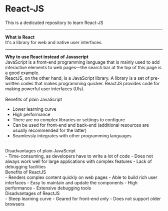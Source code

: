 # React-JS
This is a dedicated repository to learn React-JS

***

**What is React**  
It's a library for web and native user interfaces.

***

**Why to use React instead of Javascript**  
JavaScript is a front-end programming language that is mainly used to add interactive elements to web pages—the search bar at the top of this page is a good example.  
ReactJS, on the other hand, is a JavaScript library.  A library is a set of pre-written codes that makes programming quicker. ReactJS provides code for making powerful user interfaces (UIs).  
<br>
Benefits of plain JavaScript
</br>
- Lower learning curve
- High performance
- There are no complex libraries or settings to configure
- Can be used for front-end and back-end (additional resources are usually recommended for the latter)
- Seamlessly integrates with other programming languages
<br>
Disadvantages of plain JavaScript
</br>
- Time-consuming, as developers have to write a lot of code
- Does not always work well for large applications with complex features
- Lack of debugging facilities
<br>
Benefits of ReactJS
</br>
- Renders complex content quickly on web pages
- Able to build rich user interfaces
- Easy to maintain and update the components
- High performance
- Extensive debugging tools
<br>
Disadvantages of ReactJS
</br>
- Steep learning curve
- Geared for front-end only
- Does not support older browsers